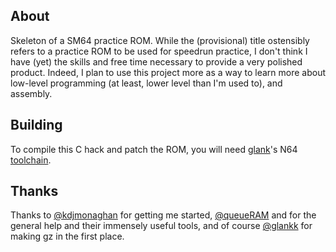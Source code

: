 ## About

Skeleton of a SM64 practice ROM. While the (provisional) title ostensibly refers
to a practice ROM to be used for speedrun practice, I don't think I have (yet)
the skills and free time necessary to provide a very polished product. Indeed, I
plan to use this project more as a way to learn more about low-level programming
(at least, lower level than I'm used to), and assembly.

## Building

To compile this C hack and patch the ROM, you will need
[glank](https://github.com/glankk)'s N64
[toolchain](https://github.com/glankk/n64).

## Thanks

Thanks to [@kdjmonaghan](https://github.com/kdjmonaghan) for getting me started,
[@queueRAM](https://github.com/queueRAM) and for the general help and their
immensely useful tools, and of course [@glankk](https://github.com/glankk) for
making gz in the first place.